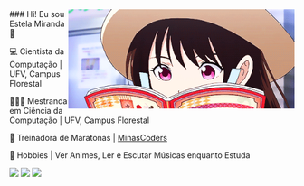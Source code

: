 <img src="https://github.com/Estelamb/Estelamb/blob/master/leitora.gif" min-width="400px" max-width="400px" width="400px" align="right" alt="gif animado noragami">
### Hi! Eu sou Estela Miranda 🦄

💻 Cientista da Computação | UFV, Campus Florestal

👩🏻‍🏫 Mestranda em Ciência da Computação | UFV, Campus Florestal

🎈 Treinadora de Maratonas | [MinasCoders](http://minascoders.caf.ufv.br/)

🌸 Hobbies | Ver Animes, Ler e Escutar Músicas enquanto Estuda

<p align="left"> 
  <a alt="Python"> <img src="https://img.shields.io/badge/Python-14354C?style=for-the-badge&logo=python&logoColor=white" /></a> <a alt="C"> <img src="https://img.shields.io/badge/C-00599C?style=for-the-badge&logo=c&logoColor=white" /></a> <a alt="C++"> <img src="https://img.shields.io/badge/C%2B%2B-00599C?style=for-the-badge&logo=c%2B%2B&logoColor=white" /></a>
</p>